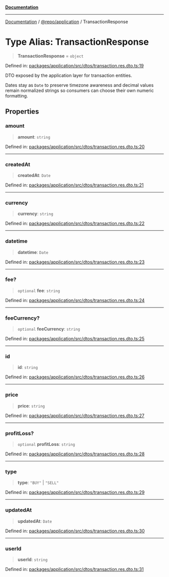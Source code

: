 [**Documentation**](../../../README.md)

***

[Documentation](../../../README.md) / [@repo/application](../README.md) / TransactionResponse

# Type Alias: TransactionResponse

> **TransactionResponse** = `object`

Defined in: [packages/application/src/dtos/transaction.res.dto.ts:19](https://github.com/o3osatoshi/experiment/blob/67ff251451cab829206391b718d971ec20ce4dfb/packages/application/src/dtos/transaction.res.dto.ts#L19)

DTO exposed by the application layer for transaction entities.

Dates stay as `Date` to preserve timezone awareness and decimal values remain
normalized strings so consumers can choose their own numeric formatting.

## Properties

### amount

> **amount**: `string`

Defined in: [packages/application/src/dtos/transaction.res.dto.ts:20](https://github.com/o3osatoshi/experiment/blob/67ff251451cab829206391b718d971ec20ce4dfb/packages/application/src/dtos/transaction.res.dto.ts#L20)

***

### createdAt

> **createdAt**: `Date`

Defined in: [packages/application/src/dtos/transaction.res.dto.ts:21](https://github.com/o3osatoshi/experiment/blob/67ff251451cab829206391b718d971ec20ce4dfb/packages/application/src/dtos/transaction.res.dto.ts#L21)

***

### currency

> **currency**: `string`

Defined in: [packages/application/src/dtos/transaction.res.dto.ts:22](https://github.com/o3osatoshi/experiment/blob/67ff251451cab829206391b718d971ec20ce4dfb/packages/application/src/dtos/transaction.res.dto.ts#L22)

***

### datetime

> **datetime**: `Date`

Defined in: [packages/application/src/dtos/transaction.res.dto.ts:23](https://github.com/o3osatoshi/experiment/blob/67ff251451cab829206391b718d971ec20ce4dfb/packages/application/src/dtos/transaction.res.dto.ts#L23)

***

### fee?

> `optional` **fee**: `string`

Defined in: [packages/application/src/dtos/transaction.res.dto.ts:24](https://github.com/o3osatoshi/experiment/blob/67ff251451cab829206391b718d971ec20ce4dfb/packages/application/src/dtos/transaction.res.dto.ts#L24)

***

### feeCurrency?

> `optional` **feeCurrency**: `string`

Defined in: [packages/application/src/dtos/transaction.res.dto.ts:25](https://github.com/o3osatoshi/experiment/blob/67ff251451cab829206391b718d971ec20ce4dfb/packages/application/src/dtos/transaction.res.dto.ts#L25)

***

### id

> **id**: `string`

Defined in: [packages/application/src/dtos/transaction.res.dto.ts:26](https://github.com/o3osatoshi/experiment/blob/67ff251451cab829206391b718d971ec20ce4dfb/packages/application/src/dtos/transaction.res.dto.ts#L26)

***

### price

> **price**: `string`

Defined in: [packages/application/src/dtos/transaction.res.dto.ts:27](https://github.com/o3osatoshi/experiment/blob/67ff251451cab829206391b718d971ec20ce4dfb/packages/application/src/dtos/transaction.res.dto.ts#L27)

***

### profitLoss?

> `optional` **profitLoss**: `string`

Defined in: [packages/application/src/dtos/transaction.res.dto.ts:28](https://github.com/o3osatoshi/experiment/blob/67ff251451cab829206391b718d971ec20ce4dfb/packages/application/src/dtos/transaction.res.dto.ts#L28)

***

### type

> **type**: `"BUY"` \| `"SELL"`

Defined in: [packages/application/src/dtos/transaction.res.dto.ts:29](https://github.com/o3osatoshi/experiment/blob/67ff251451cab829206391b718d971ec20ce4dfb/packages/application/src/dtos/transaction.res.dto.ts#L29)

***

### updatedAt

> **updatedAt**: `Date`

Defined in: [packages/application/src/dtos/transaction.res.dto.ts:30](https://github.com/o3osatoshi/experiment/blob/67ff251451cab829206391b718d971ec20ce4dfb/packages/application/src/dtos/transaction.res.dto.ts#L30)

***

### userId

> **userId**: `string`

Defined in: [packages/application/src/dtos/transaction.res.dto.ts:31](https://github.com/o3osatoshi/experiment/blob/67ff251451cab829206391b718d971ec20ce4dfb/packages/application/src/dtos/transaction.res.dto.ts#L31)
